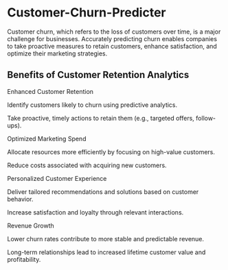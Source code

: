 # Customer-Churn-Predicter
Customer churn, which refers to the loss of customers over time, is a major challenge for businesses. Accurately predicting churn enables companies to take proactive measures to retain customers, enhance satisfaction, and optimize their marketing strategies.

## Benefits of Customer Retention Analytics
Enhanced Customer Retention

Identify customers likely to churn using predictive analytics.

Take proactive, timely actions to retain them (e.g., targeted offers, follow-ups).

Optimized Marketing Spend

Allocate resources more efficiently by focusing on high-value customers.

Reduce costs associated with acquiring new customers.

Personalized Customer Experience

Deliver tailored recommendations and solutions based on customer behavior.

Increase satisfaction and loyalty through relevant interactions.

Revenue Growth

Lower churn rates contribute to more stable and predictable revenue.

Long-term relationships lead to increased lifetime customer value and profitability.

